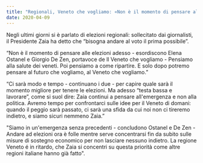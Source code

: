```yaml
---
title: "Regionali, Veneto che vogliamo: «Non è il momento di pensare alle elezioni: prima la salute dei veneti»"
date: 2020-04-09
---
```


Negli ultimi giorni si è parlato di elezioni regionali: sollecitato dai giornalisti, il Presidente Zaia ha detto che “bisogna andare al voto il prima possibile”.

“Non è il momento di pensare alle elezioni adesso - esordiscono Elena Ostanel e Giorgio De Zen, portavoce de Il Veneto che vogliamo - Pensiamo alla salute dei veneti. Poi pensiamo a come ripartire. E solo dopo potremo pensare al futuro che vogliamo, al Veneto che vogliamo.”

“Ci sarà modo e tempo - continuano i due - per capire quale sarà il momento migliore per tenere le elezioni. Ma adesso “testa bassa e lavorare”, come si suol dire: Zaia continui a pensare all'emergenza e non alla politica. Avremo tempo per confrontarci sulle idee per il Veneto di domani: quando il peggio sarà passato, ci sarà una sfida da cui noi non ci tireremo indietro, e siamo sicuri nemmeno Zaia.”

"Siamo in un'emergenza senza precedenti - concludono Ostanel e De Zen - Andare ad elezioni ora è folle mentre serve concentrarsi fin da subito sulle misure di sostegno economico per non lasciare nessuno indietro. La regione Veneto é in ritardo, che Zaia si concentri su questa priorità come altre regioni italiane hanno già fatto".
